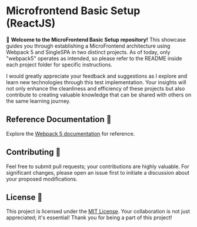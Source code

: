 # Microfrontend Basic Setup (ReactJS)

🚀 **Welcome to the MicroFrontend Basic Setup repository!** This showcase guides you through establishing a MicroFrontend architecture using Webpack 5 and SingleSPA in two distinct projects. As of today, only "webpack5" operates as intended, so please refer to the README inside each project folder for specific instructions.

I would greatly appreciate your feedback and suggestions as I explore and learn new technologies through this test implementation. Your insights will not only enhance the cleanliness and efficiency of these projects but also contribute to creating valuable knowledge that can be shared with others on the same learning journey.

## Reference Documentation 📖
Explore the [Webpack 5 documentation](https://webpack.js.org/concepts/module-federation/#motivation) for reference.

## Contributing 🤝

Feel free to submit pull requests; your contributions are highly valuable. For significant changes, please open an issue first to initiate a discussion about your proposed modifications.

## License 📝

This project is licensed under the [MIT License](https://choosealicense.com/licenses/mit/). Your collaboration is not just appreciated; it's essential! Thank you for being a part of this project!
